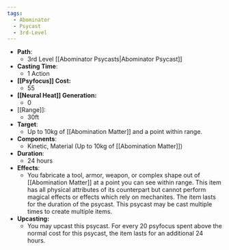 ```yaml
---
tags:
  - Abominator
  - Psycast
  - 3rd-Level
---
```

- **Path**:
	- 3rd Level [[Abominator Psycasts|Abominator Psycast]]
- **Casting Time**:
	- 1 Action
- **[[Psyfocus]] Cost:**
	- 55
- **[[Neural Heat]] Generation:**
	- 0
- [[Range]]:
	- 30ft
- **Target**:
	- Up to 10kg of [[Abomination Matter]] and a point within range.
- **Components**:
	- Kinetic, Material (Up to 10kg of [[Abomination Matter]])
- **Duration**:
	- 24 hours
- **Effects**:
	- You fabricate a tool, armor, weapon, or complex shape out of [[Abomination Matter]] at a point you can see within range. This item has all physical attributes of its counterpart but cannot perform magical effects or effects which rely on mechanites. The item lasts for the duration of the psycast. This psycast may be cast multiple times to create multiple items.
- **Upcasting:**
	- You may upcast this psycast. For every 20 psyfocus spent above the normal cost for this psycast, the item lasts for an additional 24 hours.